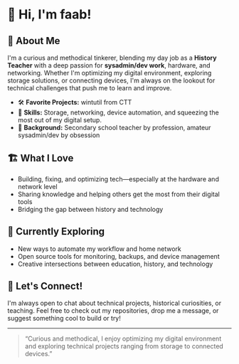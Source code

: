 # 👋 Hi, I'm faab!

## 🚀 About Me

I'm a curious and methodical tinkerer, blending my day job as a **History Teacher** with a deep passion for **sysadmin/dev work**, hardware, and networking. Whether I'm optimizing my digital environment, exploring storage solutions, or connecting devices, I'm always on the lookout for technical challenges that push me to learn and improve.

- 🛠️ **Favorite Projects:** wintutil from CTT
- 🧠 **Skills:** Storage, networking, device automation, and squeezing the most out of my digital setup.
- 🏫 **Background:** Secondary school teacher by profession, amateur sysadmin/dev by obsession

## 🏗️ What I Love

- Building, fixing, and optimizing tech—especially at the hardware and network level
- Sharing knowledge and helping others get the most from their digital tools
- Bridging the gap between history and technology


## 🌱 Currently Exploring

- New ways to automate my workflow and home network
- Open source tools for monitoring, backups, and device management
- Creative intersections between education, history, and technology

## 💬 Let's Connect!

I'm always open to chat about technical projects, historical curiosities, or teaching. Feel free to check out my repositories, drop me a message, or suggest something cool to build or try!

---

> “Curious and methodical, I enjoy optimizing my digital environment and exploring technical projects ranging from storage to connected devices.”
